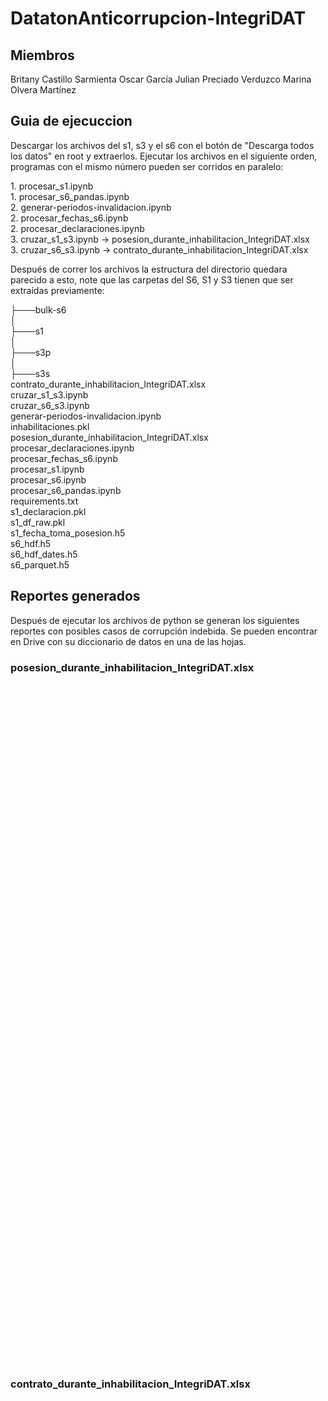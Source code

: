 # DatatonAnticorrupcion-IntegriDAT

## Miembros
Britany Castillo Sarmienta
Oscar García
Julian Preciado Verduzco
Marina Olvera Martínez

## Guia de ejecuccion

Descargar los archivos del s1, s3 y el s6 con el botón de "Descarga todos los datos" en root y extraerlos.
Ejecutar los archivos en el siguiente orden, programas con el mismo número pueden ser corridos en paralelo:

1\. procesar_s1.ipynb  
1\. procesar_s6_pandas.ipynb  
2\. generar-periodos-invalidacion.ipynb  
2\. procesar_fechas_s6.ipynb  
2\. procesar_declaraciones.ipynb  
3\. cruzar_s1_s3.ipynb -> posesion_durante_inhabilitacion_IntegriDAT.xlsx  
3\. cruzar_s6_s3.ipynb -> contrato_durante_inhabilitacion_IntegriDAT.xlsx  

Después de correr los archivos la estructura del directorio quedara parecido a esto, note que las carpetas del S6, S1 y S3 tienen que ser extraídas previamente:

├───bulk-s6  
│  
├───s1  
│   
├───s3p  
│  
├───s3s    
contrato_durante_inhabilitacion_IntegriDAT.xlsx  
cruzar_s1_s3.ipynb  
cruzar_s6_s3.ipynb   
generar-periodos-invalidacion.ipynb  
inhabilitaciones.pkl  
posesion_durante_inhabilitacion_IntegriDAT.xlsx  
procesar_declaraciones.ipynb  
procesar_fechas_s6.ipynb  
procesar_s1.ipynb  
procesar_s6.ipynb  
procesar_s6_pandas.ipynb  
requirements.txt  
s1_declaracion.pkl  
s1_df_raw.pkl  
s1_fecha_toma_posesion.h5  
s6_hdf.h5  
s6_hdf_dates.h5  
s6_parquet.h5

## Reportes generados

Después de ejecutar los archivos de python se generan los siguientes reportes con posibles casos de corrupción indebida.
Se pueden encontrar en Drive con su diccionario de datos en una de las hojas.

### posesion_durante_inhabilitacion_IntegriDAT.xlsx

<google-sheets-html-origin style="color: rgb(0, 0, 0);"><table xmlns="http://www.w3.org/1999/xhtml" cellspacing="0" cellpadding="0" dir="ltr" border="1" data-sheets-root="1" style="table-layout: fixed; font-size: 11pt; font-family: Calibri; width: 0px; border-collapse: collapse; border: none;">
  <thead>
    <tr style="height: 20px;">
      <th>Columna</th>
      <th>Proviene</th>
      <th>Explicacion</th>
    </tr>
  </thead><colgroup><col width="203"><col width="100"><col width="931"></colgroup>
  <tbody>
    <tr style="height: 20px;">
      <td data-sheets-value="{&quot;1&quot;:2,&quot;2&quot;:&quot;nombre_declaracion&quot;}" style="border: 1px solid rgb(204, 204, 204); overflow: hidden; padding: 0px 3px; vertical-align: bottom;">nombre_declaracion</td>
      <td data-sheets-value="{&quot;1&quot;:2,&quot;2&quot;:&quot;S1/S3&quot;}" style="border: 1px solid rgb(204, 204, 204); overflow: hidden; padding: 0px 3px; vertical-align: bottom;">S1/S3</td>
      <td data-sheets-value="{&quot;1&quot;:2,&quot;2&quot;:&quot;El nombre en su declaración, ya fue cruzada con el S3. Considere que durante el cruzamiento el sujeto encontrado puede ser un homónimo&quot;}" style="border: 1px solid rgb(204, 204, 204); overflow: hidden; padding: 0px 3px; vertical-align: bottom;">El nombre en su declaración, ya fue cruzada con el S3. Considere que durante el cruzamiento el sujeto encontrado puede ser un homónimo</td>
    </tr>
    <tr style="height: 20px;">
      <td data-sheets-value="{&quot;1&quot;:2,&quot;2&quot;:&quot;id&quot;}" style="border: 1px solid rgb(204, 204, 204); overflow: hidden; padding: 0px 3px; vertical-align: bottom;">id</td>
      <td data-sheets-value="{&quot;1&quot;:2,&quot;2&quot;:&quot;S3&quot;}" style="border: 1px solid rgb(204, 204, 204); overflow: hidden; padding: 0px 3px; vertical-align: bottom;">S3</td>
      <td data-sheets-value="{&quot;1&quot;:2,&quot;2&quot;:&quot;id de el registro de inhabilitacion, usada para identificar exactamente el documento de inhabilitacion en S3&quot;}" style="border: 1px solid rgb(204, 204, 204); overflow: hidden; padding: 0px 3px; vertical-align: bottom;">id de el registro de inhabilitacion, usada para identificar exactamente el documento de inhabilitacion en S3</td>
    </tr>
    <tr style="height: 20px;">
      <td data-sheets-value="{&quot;1&quot;:2,&quot;2&quot;:&quot;expediente&quot;}" style="border: 1px solid rgb(204, 204, 204); overflow: hidden; padding: 0px 3px; vertical-align: bottom;">expediente</td>
      <td data-sheets-value="{&quot;1&quot;:2,&quot;2&quot;:&quot;S3&quot;}" style="border: 1px solid rgb(204, 204, 204); overflow: hidden; padding: 0px 3px; vertical-align: bottom;">S3</td>
      <td data-sheets-value="{&quot;1&quot;:2,&quot;2&quot;:&quot;El identificador del expediente de inhabilitacion, usada para identificar exactamente el documento de inhabilitacion en S3&quot;}" style="border: 1px solid rgb(204, 204, 204); overflow: hidden; padding: 0px 3px; vertical-align: bottom; background-color: rgb(255, 255, 255);">El identificador del expediente de inhabilitacion, usada para identificar exactamente el documento de inhabilitacion en S3</td>
    </tr>
    <tr style="height: 20px;">
      <td data-sheets-value="{&quot;1&quot;:2,&quot;2&quot;:&quot;fechaTomaPosesion&quot;}" style="border: 1px solid rgb(204, 204, 204); overflow: hidden; padding: 0px 3px; vertical-align: bottom;">fechaTomaPosesion</td>
      <td data-sheets-value="{&quot;1&quot;:2,&quot;2&quot;:&quot;S1&quot;}" style="border: 1px solid rgb(204, 204, 204); overflow: hidden; padding: 0px 3px; vertical-align: bottom;">S1</td>
      <td data-sheets-value="{&quot;1&quot;:2,&quot;2&quot;:&quot;La fecha de toma de posesión segun la declaración&quot;}" style="border: 1px solid rgb(204, 204, 204); overflow: hidden; padding: 0px 3px; vertical-align: bottom;">La fecha de toma de posesión segun la declaración</td>
    </tr>
    <tr style="height: 20px;">
      <td data-sheets-value="{&quot;1&quot;:2,&quot;2&quot;:&quot;inhabilitacion_fechaInicial&quot;}" style="border: 1px solid rgb(204, 204, 204); overflow: hidden; padding: 0px 3px; vertical-align: bottom;">inhabilitacion_fechaInicial</td>
      <td data-sheets-value="{&quot;1&quot;:2,&quot;2&quot;:&quot;S3&quot;}" style="border: 1px solid rgb(204, 204, 204); overflow: hidden; padding: 0px 3px; vertical-align: bottom;">S3</td>
      <td data-sheets-value="{&quot;1&quot;:2,&quot;2&quot;:&quot;La fecha inicial en el que el funcionario es inhabilitado&quot;}" style="border: 1px solid rgb(204, 204, 204); overflow: hidden; padding: 0px 3px; vertical-align: bottom;">La fecha inicial en el que el funcionario es inhabilitado</td>
    </tr>
    <tr style="height: 20px;">
      <td data-sheets-value="{&quot;1&quot;:2,&quot;2&quot;:&quot;inhabilitacion_fechaFinal&quot;}" style="border: 1px solid rgb(204, 204, 204); overflow: hidden; padding: 0px 3px; vertical-align: bottom;">inhabilitacion_fechaFinal</td>
      <td data-sheets-value="{&quot;1&quot;:2,&quot;2&quot;:&quot;S3&quot;}" style="border: 1px solid rgb(204, 204, 204); overflow: hidden; padding: 0px 3px; vertical-align: bottom;">S3</td>
      <td data-sheets-value="{&quot;1&quot;:2,&quot;2&quot;:&quot;La fecha final en el que el funcionario estara inhabilitado&quot;}" style="border: 1px solid rgb(204, 204, 204); overflow: hidden; padding: 0px 3px; vertical-align: bottom;">La fecha final en el que el funcionario estara inhabilitado</td>
    </tr>
    <tr style="height: 20px;">
      <td data-sheets-value="{&quot;1&quot;:2,&quot;2&quot;:&quot;posesion_durante_inhabilitacion&quot;}" style="border: 1px solid rgb(204, 204, 204); overflow: hidden; padding: 0px 3px; vertical-align: bottom;">posesion_durante_inhabilitacion</td>
      <td data-sheets-value="{&quot;1&quot;:2,&quot;2&quot;:&quot;Generado&quot;}" style="border: 1px solid rgb(204, 204, 204); overflow: hidden; padding: 0px 3px; vertical-align: bottom;">Generado</td>
      <td data-sheets-value="{&quot;1&quot;:2,&quot;2&quot;:&quot;Si la fecha de toma de posesión se encuentra entre la inhabilitación, solo se presentan los casos positivos marcados con 1&quot;}" style="border: 1px solid rgb(204, 204, 204); overflow: hidden; padding: 0px 3px; vertical-align: bottom;">Si la fecha de toma de posesión se encuentra entre la inhabilitación, solo se presentan los casos positivos marcados con 1</td>
    </tr>
  </tbody>
</table></google-sheets-html-origin>

### contrato_durante_inhabilitacion_IntegriDAT.xlsx 

<google-sheets-html-origin><table xmlns="http://www.w3.org/1999/xhtml" cellspacing="0" cellpadding="0" dir="ltr" border="1" data-sheets-root="1" style="table-layout: fixed; font-size: 11pt; font-family: Calibri; width: 0px; border-collapse: collapse; border: none;">
  <thead>
    <tr style="height: 20px;">
      <th>Columna</th>
      <th>Proviene</th>
      <th>Explicacion</th>
      <th>Nota</th>
    </tr>
  </thead><colgroup><col width="247"><col width="100"><col width="1014"><col width="843"></colgroup>
  <tbody>
    <tr style="height: 20px;">
      <td data-sheets-value="{&quot;1&quot;:2,&quot;2&quot;:&quot;sancion_tipoPersona&quot;}" style="border: 1px solid rgb(204, 204, 204); overflow: hidden; padding: 0px 3px; vertical-align: bottom;">sancion_tipoPersona</td>
      <td data-sheets-value="{&quot;1&quot;:2,&quot;2&quot;:&quot;S3&quot;}" style="border: 1px solid rgb(204, 204, 204); overflow: hidden; padding: 0px 3px; vertical-align: bottom;">S3</td>
      <td data-sheets-value="{&quot;1&quot;:2,&quot;2&quot;:&quot;Si el sujeto encontrado es una persona física o moral de acuerdo al S3&quot;}" style="border: 1px solid rgb(204, 204, 204); overflow: hidden; padding: 0px 3px; vertical-align: bottom;">Si el sujeto encontrado es una persona física o moral de acuerdo al S3</td>
      <td style="border: 1px solid rgb(204, 204, 204); overflow: hidden; padding: 0px 3px; vertical-align: bottom;"></td>
    </tr>
    <tr style="height: 20px;">
      <td data-sheets-value="{&quot;1&quot;:2,&quot;2&quot;:&quot;sancion_objetoSocial&quot;}" style="border: 1px solid rgb(204, 204, 204); overflow: hidden; padding: 0px 3px; vertical-align: bottom;">sancion_objetoSocial</td>
      <td data-sheets-value="{&quot;1&quot;:2,&quot;2&quot;:&quot;S3&quot;}" style="border: 1px solid rgb(204, 204, 204); overflow: hidden; padding: 0px 3px; vertical-align: bottom;">S3</td>
      <td data-sheets-value="{&quot;1&quot;:2,&quot;2&quot;:&quot;El objeto social de el sujeto encontrado de acuerdo al S3&quot;}" style="border: 1px solid rgb(204, 204, 204); overflow: hidden; padding: 0px 3px; vertical-align: bottom;">El objeto social de el sujeto encontrado de acuerdo al S3</td>
      <td style="border: 1px solid rgb(204, 204, 204); overflow: hidden; padding: 0px 3px; vertical-align: bottom;"></td>
    </tr>
    <tr style="height: 20px;">
      <td data-sheets-value="{&quot;1&quot;:2,&quot;2&quot;:&quot;inhabilitacion_fechaInicial&quot;}" style="border: 1px solid rgb(204, 204, 204); overflow: hidden; padding: 0px 3px; vertical-align: bottom;">inhabilitacion_fechaInicial</td>
      <td data-sheets-value="{&quot;1&quot;:2,&quot;2&quot;:&quot;S3&quot;}" style="border: 1px solid rgb(204, 204, 204); overflow: hidden; padding: 0px 3px; vertical-align: bottom;">S3</td>
      <td data-sheets-value="{&quot;1&quot;:2,&quot;2&quot;:&quot;La fecha inicial en el que el funcionario es inhabilitado&quot;}" style="border: 1px solid rgb(204, 204, 204); overflow: hidden; padding: 0px 3px; vertical-align: bottom;">La fecha inicial en el que el funcionario es inhabilitado</td>
      <td style="border: 1px solid rgb(204, 204, 204); overflow: hidden; padding: 0px 3px; vertical-align: bottom;"></td>
    </tr>
    <tr style="height: 20px;">
      <td data-sheets-value="{&quot;1&quot;:2,&quot;2&quot;:&quot;inhabilitacion_fechaFinal&quot;}" style="border: 1px solid rgb(204, 204, 204); overflow: hidden; padding: 0px 3px; vertical-align: bottom;">inhabilitacion_fechaFinal</td>
      <td data-sheets-value="{&quot;1&quot;:2,&quot;2&quot;:&quot;S3&quot;}" style="border: 1px solid rgb(204, 204, 204); overflow: hidden; padding: 0px 3px; vertical-align: bottom;">S3</td>
      <td data-sheets-value="{&quot;1&quot;:2,&quot;2&quot;:&quot;La fecha final en el que el funcionario estara inhabilitado&quot;}" style="border: 1px solid rgb(204, 204, 204); overflow: hidden; padding: 0px 3px; vertical-align: bottom;">La fecha final en el que el funcionario estará inhabilitado</td>
      <td style="border: 1px solid rgb(204, 204, 204); overflow: hidden; padding: 0px 3px; vertical-align: bottom;"></td>
    </tr>
    <tr style="height: 20px;">
      <td data-sheets-value="{&quot;1&quot;:2,&quot;2&quot;:&quot;earliest_contractPeriod_startDate&quot;}" style="border: 1px solid rgb(204, 204, 204); overflow: hidden; padding: 0px 3px; vertical-align: bottom;">earliest_contractPeriod_startDate</td>
      <td data-sheets-value="{&quot;1&quot;:2,&quot;2&quot;:&quot;S6&quot;}" style="border: 1px solid rgb(204, 204, 204); overflow: hidden; padding: 0px 3px; vertical-align: bottom;">S6</td>
      <td data-sheets-value="{&quot;1&quot;:2,&quot;2&quot;:&quot;La fecha mas antigua de todas las encontradas en el apartado de contractPeriod&quot;}" style="border: 1px solid rgb(204, 204, 204); overflow: hidden; padding: 0px 3px; vertical-align: bottom;">La fecha mas antigua de todas las encontradas en el apartado de contractPeriod</td>
      <td style="border: 1px solid rgb(204, 204, 204); overflow: hidden; padding: 0px 3px; vertical-align: bottom;"></td>
    </tr>
    <tr style="height: 20px;">
      <td data-sheets-value="{&quot;1&quot;:2,&quot;2&quot;:&quot;latest_contractPeriod_endDate&quot;}" style="border: 1px solid rgb(204, 204, 204); overflow: hidden; padding: 0px 3px; vertical-align: bottom;">latest_contractPeriod_endDate</td>
      <td data-sheets-value="{&quot;1&quot;:2,&quot;2&quot;:&quot;S6&quot;}" style="border: 1px solid rgb(204, 204, 204); overflow: hidden; padding: 0px 3px; vertical-align: bottom;">S6</td>
      <td data-sheets-value="{&quot;1&quot;:2,&quot;2&quot;:&quot;La fecha mas reciente de todas las encontradas en el apartado de contractPeriod&quot;}" style="border: 1px solid rgb(204, 204, 204); overflow: hidden; padding: 0px 3px; vertical-align: bottom; background-color: rgb(255, 255, 255);">La fecha mas reciente de todas las encontradas en el apartado de contractPeriod</td>
      <td style="border: 1px solid rgb(204, 204, 204); overflow: hidden; padding: 0px 3px; vertical-align: bottom;"></td>
    </tr>
    <tr style="height: 20px;">
      <td data-sheets-value="{&quot;1&quot;:2,&quot;2&quot;:&quot;parties_name&quot;}" style="border: 1px solid rgb(204, 204, 204); overflow: hidden; padding: 0px 3px; vertical-align: bottom;">parties_name</td>
      <td data-sheets-value="{&quot;1&quot;:2,&quot;2&quot;:&quot;S6/S3&quot;}" style="border: 1px solid rgb(204, 204, 204); overflow: hidden; padding: 0px 3px; vertical-align: bottom;">S6/S3</td>
      <td data-sheets-value="{&quot;1&quot;:2,&quot;2&quot;:&quot;El nombre de una de las partes en la declaración, puede ser persona física o moral.  Considere que durante el cruzamiento el sujeto encontrado puede ser un homónimo.&quot;}" style="border: 1px solid rgb(204, 204, 204); overflow: hidden; padding: 0px 3px; vertical-align: bottom;">El nombre de una de las partes en la declaración, puede ser persona física o moral. Considere que durante el cruzamiento el sujeto encontrado puede ser un homónimo.</td>
      <td data-sheets-value="{&quot;1&quot;:2,&quot;2&quot;:&quot;Los datos presentados requieren un cruce al menos uno de parties_name o con parties_contactPoint_name con el nombre encontrado en S3&quot;}" style="border: 1px solid rgb(204, 204, 204); overflow: hidden; padding: 0px 3px; vertical-align: bottom;">Los datos presentados requieren un cruce al menos uno de parties_name o con parties_contactPoint_name con el nombre encontrado en S3</td>
    </tr>
    <tr style="height: 20px;">
      <td data-sheets-value="{&quot;1&quot;:2,&quot;2&quot;:&quot;parties_contactPoint_name&quot;}" style="border: 1px solid rgb(204, 204, 204); overflow: hidden; padding: 0px 3px; vertical-align: bottom;">parties_contactPoint_name</td>
      <td data-sheets-value="{&quot;1&quot;:2,&quot;2&quot;:&quot;S6/S3&quot;}" style="border: 1px solid rgb(204, 204, 204); overflow: hidden; padding: 0px 3px; vertical-align: bottom;">S6/S3</td>
      <td data-sheets-value="{&quot;1&quot;:2,&quot;2&quot;:&quot;El nombre de contacto de una de las partes en la declaración.  Considere que durante el cruzamiento el sujeto encontrado puede ser un homónimo.&quot;}" style="border: 1px solid rgb(204, 204, 204); overflow: hidden; padding: 0px 3px; vertical-align: bottom;">El nombre de contacto de una de las partes en la declaración. Considere que durante el cruzamiento el sujeto encontrado puede ser un homónimo.</td>
      <td data-sheets-value="{&quot;1&quot;:2,&quot;2&quot;:&quot;Considere que durante el cruzamiento el sujeto encontrado puede ser un homónimo&quot;}" style="border: 1px solid rgb(204, 204, 204); overflow: hidden; padding: 0px 3px; vertical-align: bottom; background-color: rgb(255, 255, 255);">Considere que durante el cruzamiento el sujeto encontrado puede ser un homónimo</td>
    </tr>
    <tr style="height: 20px;">
      <td data-sheets-value="{&quot;1&quot;:2,&quot;2&quot;:&quot;ids3&quot;}" style="border: 1px solid rgb(204, 204, 204); overflow: hidden; padding: 0px 3px; vertical-align: bottom;">ids3</td>
      <td data-sheets-value="{&quot;1&quot;:2,&quot;2&quot;:&quot;S3&quot;}" style="border: 1px solid rgb(204, 204, 204); overflow: hidden; padding: 0px 3px; vertical-align: bottom;">S3</td>
      <td data-sheets-value="{&quot;1&quot;:2,&quot;2&quot;:&quot;id de el registro de inhabilitacion, usada para identificar exactamente el documento de inhabilitacion en S3&quot;}" style="border: 1px solid rgb(204, 204, 204); overflow: hidden; padding: 0px 3px; vertical-align: bottom; background-color: rgb(255, 255, 255);">id de el registro de inhabilitacion, usada para identificar exactamente el documento de inhabilitacion en S3</td>
      <td style="border: 1px solid rgb(204, 204, 204); overflow: hidden; padding: 0px 3px; vertical-align: bottom;"></td>
    </tr>
    <tr style="height: 20px;">
      <td data-sheets-value="{&quot;1&quot;:2,&quot;2&quot;:&quot;expediente&quot;}" style="border: 1px solid rgb(204, 204, 204); overflow: hidden; padding: 0px 3px; vertical-align: bottom;">expediente</td>
      <td data-sheets-value="{&quot;1&quot;:2,&quot;2&quot;:&quot;S3&quot;}" style="border: 1px solid rgb(204, 204, 204); overflow: hidden; padding: 0px 3px; vertical-align: bottom;">S3</td>
      <td data-sheets-value="{&quot;1&quot;:2,&quot;2&quot;:&quot;El identificador del expediente de inhabilitacion, usada para identificar exactamente el documento de inhabilitacion en S3&quot;}" style="border: 1px solid rgb(204, 204, 204); overflow: hidden; padding: 0px 3px; vertical-align: bottom; background-color: rgb(255, 255, 255);">El identificador del expediente de inhabilitacion, usada para identificar exactamente el documento de inhabilitacion en S3</td>
      <td style="border: 1px solid rgb(204, 204, 204); overflow: hidden; padding: 0px 3px; vertical-align: bottom;"></td>
    </tr>
    <tr style="height: 20px;">
      <td data-sheets-value="{&quot;1&quot;:2,&quot;2&quot;:&quot;_id.$oid&quot;}" style="border: 1px solid rgb(204, 204, 204); overflow: hidden; padding: 0px 3px; vertical-align: bottom;">_id.$oid</td>
      <td data-sheets-value="{&quot;1&quot;:2,&quot;2&quot;:&quot;S6&quot;}" style="border: 1px solid rgb(204, 204, 204); overflow: hidden; padding: 0px 3px; vertical-align: bottom;">S6</td>
      <td data-sheets-value="{&quot;1&quot;:2,&quot;2&quot;:&quot;Identificador en el archivo de la contratación, usada para identificar exactamente el documento de la contratación&quot;}" style="border: 1px solid rgb(204, 204, 204); overflow: hidden; padding: 0px 3px; vertical-align: bottom;">Identificador en el archivo de la contratación, usada para identificar exactamente el documento de la contratación</td>
      <td style="border: 1px solid rgb(204, 204, 204); overflow: hidden; padding: 0px 3px; vertical-align: bottom;"></td>
    </tr>
    <tr style="height: 20px;">
      <td data-sheets-value="{&quot;1&quot;:2,&quot;2&quot;:&quot;ocid&quot;}" style="border: 1px solid rgb(204, 204, 204); overflow: hidden; padding: 0px 3px; vertical-align: bottom;">ocid</td>
      <td data-sheets-value="{&quot;1&quot;:2,&quot;2&quot;:&quot;S6&quot;}" style="border: 1px solid rgb(204, 204, 204); overflow: hidden; padding: 0px 3px; vertical-align: bottom;">S6</td>
      <td data-sheets-value="{&quot;1&quot;:2,&quot;2&quot;:&quot;Identificador en el archivo de la contratación, usada para identificar exactamente el documento de la contratación&quot;}" style="border: 1px solid rgb(204, 204, 204); overflow: hidden; padding: 0px 3px; vertical-align: bottom; background-color: rgb(255, 255, 255);">Identificador en el archivo de la contratación, usada para identificar exactamente el documento de la contratación</td>
      <td style="border: 1px solid rgb(204, 204, 204); overflow: hidden; padding: 0px 3px; vertical-align: bottom;"></td>
    </tr>
    <tr style="height: 20px;">
      <td data-sheets-value="{&quot;1&quot;:2,&quot;2&quot;:&quot;ids6&quot;}" style="border: 1px solid rgb(204, 204, 204); overflow: hidden; padding: 0px 3px; vertical-align: bottom;">ids6</td>
      <td data-sheets-value="{&quot;1&quot;:2,&quot;2&quot;:&quot;S6&quot;}" style="border: 1px solid rgb(204, 204, 204); overflow: hidden; padding: 0px 3px; vertical-align: bottom;">S6</td>
      <td data-sheets-value="{&quot;1&quot;:2,&quot;2&quot;:&quot;Identificador en el archivo de la contratación, usada para identificar exactamente el documento de la contratación&quot;}" style="border: 1px solid rgb(204, 204, 204); overflow: hidden; padding: 0px 3px; vertical-align: bottom; background-color: rgb(255, 255, 255);">Identificador en el archivo de la contratación, usada para identificar exactamente el documento de la contratación</td>
      <td style="border: 1px solid rgb(204, 204, 204); overflow: hidden; padding: 0px 3px; vertical-align: bottom;"></td>
    </tr>
    <tr style="height: 20px;">
      <td data-sheets-value="{&quot;1&quot;:2,&quot;2&quot;:&quot;contrato_durante_inhabilitacion&quot;}" style="border: 1px solid rgb(204, 204, 204); color: rgb(0, 0, 0); font-size: 14.6667px; overflow: hidden; padding: 0px 3px; vertical-align: bottom;">contrato_durante_inhabilitacion</td>
      <td data-sheets-value="{&quot;1&quot;:2,&quot;2&quot;:&quot;Generado&quot;}" style="border: 1px solid rgb(204, 204, 204); color: rgb(0, 0, 0); font-size: 14.6667px; overflow: hidden; padding: 0px 3px; vertical-align: bottom;">Generado</td>
      <td data-sheets-value="{&quot;1&quot;:2,&quot;2&quot;:&quot;Si el periodo del contrato se cruza con el periodo de inhabilitación, solo se presentan los casos positivos marcados con 1&quot;}" style="border: 1px solid rgb(204, 204, 204); color: rgb(0, 0, 0); font-size: 14.6667px; overflow: hidden; padding: 0px 3px; vertical-align: bottom; background-color: rgb(255, 255, 255);">Si el periodo del contrato se cruza con el periodo de inhabilitación, solo se presentan los casos positivos marcados con 1</td>
    </tr>
  </tbody>
</table></google-sheets-html-origin>